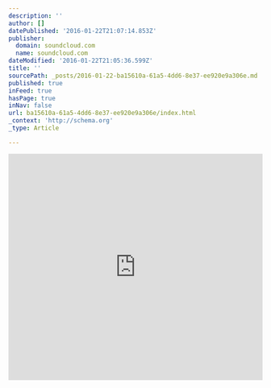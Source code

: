 ```yaml
---
description: ''
author: []
datePublished: '2016-01-22T21:07:14.853Z'
publisher:
  domain: soundcloud.com
  name: soundcloud.com
dateModified: '2016-01-22T21:05:36.599Z'
title: ''
sourcePath: _posts/2016-01-22-ba15610a-61a5-4dd6-8e37-ee920e9a306e.md
published: true
inFeed: true
hasPage: true
inNav: false
url: ba15610a-61a5-4dd6-8e37-ee920e9a306e/index.html
_context: 'http://schema.org'
_type: Article

---
```

<iframe width="100%" height="450" scrolling="no" frameborder="no" src="https://w.soundcloud.com/player/?url=https%3A//api.soundcloud.com/tracks/243285647&amp;auto_play=false&amp;hide_related=false&amp;show_comments=true&amp;show_user=true&amp;show_reposts=false&amp;visual=true" style=""></iframe>